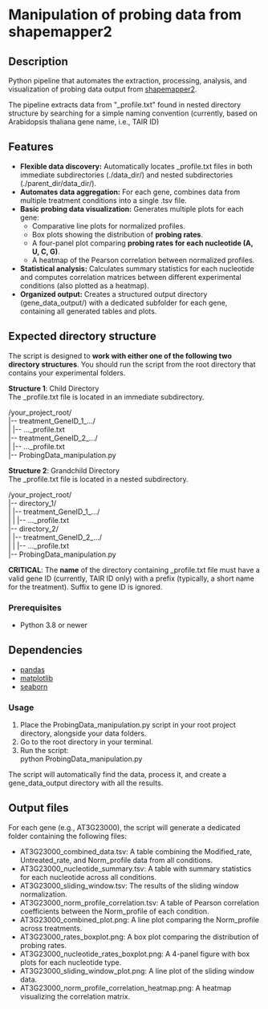 # **Manipulation of probing data from shapemapper2**

## **Description**

Python pipeline that automates the extraction, processing, analysis, and visualization of probing data output from [shapemapper2](https://github.com/Weeks-UNC/shapemapper2). 

The pipeline extracts data from "_profile.txt" found in nested directory structure by searching for a simple naming convention (currently, based on Arabidopsis thaliana gene name, i.e., TAIR ID)

## **Features**

* **Flexible data discovery:** Automatically locates _profile.txt files in both immediate subdirectories (./data_dir/) and nested subdirectories (./parent_dir/data_dir/).  
* **Automates data aggregation:** For each gene, combines data from multiple treatment conditions into a single .tsv file.  
* **Basic probing data visualization:** Generates multiple plots for each gene:  
  * Comparative line plots for normalized profiles.  
  * Box plots showing the distribution of **probing rates**.  
  * A four-panel plot comparing **probing rates for each nucleotide (A, U, C, G)**.  
  * A heatmap of the Pearson correlation between normalized profiles.  
* **Statistical analysis:** Calculates summary statistics for each nucleotide and computes correlation matrices between different experimental conditions (also plotted as a heatmap).  
* **Organized output:** Creates a structured output directory (gene_data_output/) with a dedicated subfolder for each gene, containing all generated tables and plots.

## **Expected directory structure**

The script is designed to **work with either one of the following two directory structures**. You should run the script from the root directory that contains your experimental folders.

**Structure 1**: Child Directory  
The _profile.txt file is located in an immediate subdirectory.  

/your_project_root/  
|-- treatment_GeneID_1_.../  
|   |-- ...\_profile.txt  
|-- treatment_GeneID_2_.../  
|   |-- ...\_profile.txt  
|-- ProbingData_manipulation.py  

**Structure 2**: Grandchild Directory  
The \_profile.txt file is located in a nested subdirectory.  

/your_project_root/  
|-- directory_1/  
|   |-- treatment_GeneID_1_.../  
|   |   |-- ...\_profile.txt  
|-- directory_2/  
|   |-- treatment_GeneID_2_.../  
|   |   |-- ...\_profile.txt  
|-- ProbingData_manipulation.py  

**CRITICAL**: The **name** of the directory containing _profile.txt file must have a valid gene ID (currently, TAIR ID only) with a prefix (typically, a short name for the treatment). Suffix to gene ID is ignored.

### **Prerequisites**

* Python 3.8 or newer  

## **Dependencies**

* [pandas](https://pandas.pydata.org/)
* [matplotlib](https://matplotlib.org/)
* [seaborn](https://seaborn.pydata.org/)

### **Usage**

1. Place the ProbingData_manipulation.py script in your root project directory, alongside your data folders.  
2. Go to the root directory in your terminal.  
3. Run the script:  
   python ProbingData_manipulation.py

The script will automatically find the data, process it, and create a gene_data_output directory with all the results.

## **Output files**

For each gene (e.g., AT3G23000), the script will generate a dedicated folder containing the following files:

* AT3G23000_combined_data.tsv: A table combining the Modified_rate, Untreated_rate, and Norm_profile data from all conditions.  
* AT3G23000_nucleotide_summary.tsv: A table with summary statistics for each nucleotide across all conditions.  
* AT3G23000_sliding_window.tsv: The results of the sliding window normalization.  
* AT3G23000_norm_profile_correlation.tsv: A table of Pearson correlation coefficients between the Norm_profile of each condition.  
* AT3G23000_combined_plot.png: A line plot comparing the Norm_profile across treatments.  
* AT3G23000_rates_boxplot.png: A box plot comparing the distribution of probing rates.  
* AT3G23000_nucleotide_rates_boxplot.png: A 4-panel figure with box plots for each nucleotide type.  
* AT3G23000_sliding_window_plot.png: A line plot of the sliding window data.  
* AT3G23000_norm_profile_correlation_heatmap.png: A heatmap visualizing the correlation matrix.
